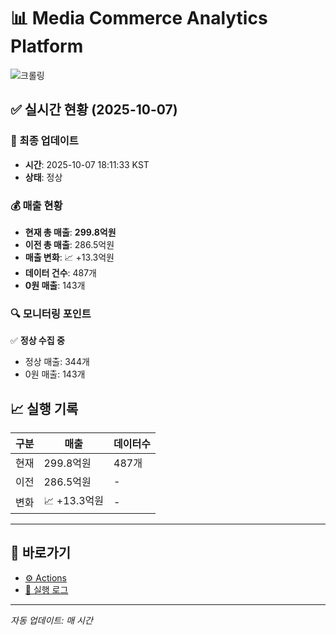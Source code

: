 # 📊 Media Commerce Analytics Platform

![크롤링](https://img.shields.io/badge/크롤링-정상-green)

## ✅ 실시간 현황 (2025-10-07)

### 📍 최종 업데이트
- **시간**: 2025-10-07 18:11:33 KST
- **상태**: 정상

### 💰 매출 현황
- **현재 총 매출**: **299.8억원**
- **이전 총 매출**: 286.5억원
- **매출 변화**: 📈 +13.3억원
- **데이터 건수**: 487개
- **0원 매출**: 143개

### 🔍 모니터링 포인트

✅ **정상 수집 중**
- 정상 매출: 344개
- 0원 매출: 143개


## 📈 실행 기록

| 구분 | 매출 | 데이터수 |
|------|------|----------|
| 현재 | 299.8억원 | 487개 |
| 이전 | 286.5억원 | - |
| 변화 | 📈 +13.3억원 | - |

---

## 🔗 바로가기

- [⚙️ Actions](../../actions)
- [📝 실행 로그](../../actions/workflows/daily_scraping.yml)

---

*자동 업데이트: 매 시간*
